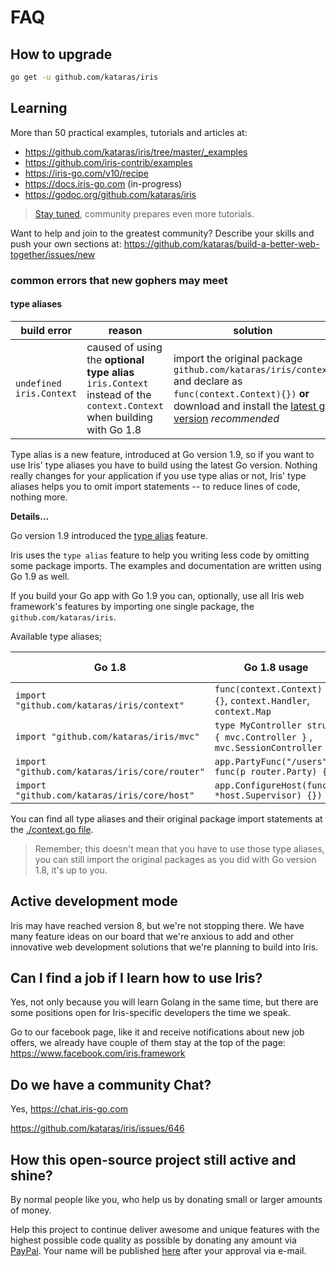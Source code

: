 # FAQ

## How to upgrade

```sh
go get -u github.com/kataras/iris
```

## Learning

More than 50 practical examples, tutorials and articles at:

- https://github.com/kataras/iris/tree/master/_examples
- https://github.com/iris-contrib/examples
- https://iris-go.com/v10/recipe
- https://docs.iris-go.com (in-progress)
- https://godoc.org/github.com/kataras/iris

> [Stay tuned](https://github.com/kataras/iris/stargazers), community prepares even more tutorials.

Want to help and join to the greatest community? Describe your skills and push your own sections at: https://github.com/kataras/build-a-better-web-together/issues/new

### common errors that new gophers may meet

#### type aliases

| build error | reason | solution |
| -----------|--------|--------|
| `undefined iris.Context` | caused of using the **optional type alias** `iris.Context` instead of the `context.Context` when building with Go 1.8 | import the original package `github.com/kataras/iris/context` and declare as `func(context.Context){})` **or** download and install the [latest go version](https://golang.org/dl) _recommended_ |

Type alias is a new feature, introduced at Go version 1.9, so if you want to use Iris' type aliases you have to build using the latest Go version. Nothing really changes for your application if you use type alias or not, Iris' type aliases helps you to omit import statements -- to reduce lines of code, nothing more.

**Details...**

Go version 1.9 introduced the [type alias](https://golang.org/doc/go1.9#language) feature.

Iris uses the `type alias` feature to help you writing less code by omitting some package imports. The examples and documentation are written using Go 1.9 as well.

If you build your Go app with Go 1.9 you can, optionally, use all Iris web framework's features by importing one single package, the `github.com/kataras/iris`.

Available type aliases;

| Go 1.8 | Go 1.8 usage | Go 1.9 usage (optionally) |
| -----------|--------|--------|
| `import "github.com/kataras/iris/context"` | `func(context.Context) {}`, `context.Handler`, `context.Map` |  `func(iris.Context) {}`, `iris.Handler`,  `iris.Map` |
| `import "github.com/kataras/iris/mvc"` | `type MyController struct { mvc.Controller }` , `mvc.SessionController` | `type MyController struct { iris.Controller }`, `iris.SessionController` |
| `import "github.com/kataras/iris/core/router"` | `app.PartyFunc("/users", func(p router.Party) {})` |  `app.PartyFunc("/users", func(p iris.Party) {})` |
| `import "github.com/kataras/iris/core/host"` | `app.ConfigureHost(func(s *host.Supervisor) {})` | `app.ConfigureHost(func(s *iris.Supervisor) {})` |

You can find all type aliases and their original package import statements at the [./context.go file](context.go).

> Remember; this doesn't mean that you have to use those type aliases, you can still import the original packages as you did with Go version 1.8, it's up to you.

## Active development mode

Iris may have reached version 8, but we're not stopping there. We have many feature ideas on our board that we're anxious to add and other innovative web development solutions that we're planning to build into Iris.

## Can I find a job if I learn how to use Iris?

Yes, not only because you will learn Golang in the same time, but there are some positions
open for Iris-specific developers the time we speak.

Go to our facebook page, like it and receive notifications about new job offers, we already have couple of them stay at the top of the page: https://www.facebook.com/iris.framework

<!--
## Can Iris be used in production after Dubai purchase?

Yes, now more than ever.

https://github.com/kataras/iris/issues/711

-------

UPDATE which I could mention by the beginning of the Decemember of 2017:

Nothing keeps for ever, and we should move on to greater things.

As you probably know, I was hired to develop an inside Iris version for a Dubai-based startup company's specific requirements in the same time I was developing the open-source Iris repository with your help this time as well!

As our first deal was to end this agreement via last-time negotiatations by the end of the current year (2017), the
agreement ended unofficially at 22 Novemember of 2017 (officially some weeks later, paper work), and after a week I came back to Greece as you may understood from the regularly commits and improvements to the public repository that I pushed.
 -->

## Do we have a community Chat?

Yes, https://chat.iris-go.com

https://github.com/kataras/iris/issues/646

## How this open-source project still active and shine?

By normal people like you, who help us by donating small or larger amounts of money.

Help this project to continue deliver awesome and unique features with the highest possible code quality as possible by donating any amount via [PayPal](https://www.paypal.me/kataras). Your name will be published [here](https://iris-go.com/donate) after your approval via e-mail.